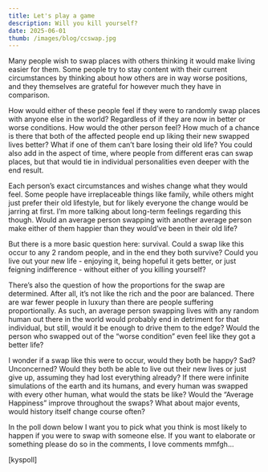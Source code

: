 ```yaml
---
title: Let's play a game
description: Will you kill yourself?
date: 2025-06-01
thumb: /images/blog/ccswap.jpg
---
```


Many people wish to swap places with others thinking it would make living easier for them. Some people try to stay content with their current circumstances by thinking about how others are in way worse positions, and they themselves are grateful for however much they have in comparison.

How would either of these people feel if they were to randomly swap places with anyone else in the world? Regardless of if they are now in better or worse conditions. How would the other person feel?
How much of a chance is there that both of the affected people end up liking their new swapped lives better? What if one of them can’t bare losing their old life?
You could also add in the aspect of time, where people from different eras can swap places, but that would tie in individual personalities even deeper with the end result.

Each person’s exact circumstances and wishes change what they would feel. Some people have irreplaceable things like family, while others might just prefer their old lifestyle, but for likely everyone the change would be jarring at first. I’m more talking about long-term feelings regarding this though. Would an average person swapping with another average person make either of them happier than they would’ve been in their old life?

But there is a more basic question here: survival. Could a swap like this occur to any 2 random people, and in the end they both survive? Could you live out your new life - enjoying it, being hopeful it gets better, or just feigning indifference - without either of you killing yourself?

There’s also the question of how the proportions for the swap are determined. After all, it’s not like the rich and the poor are balanced. There are war fewer people in luxury than there are people suffering proportionally. As such, an average person swapping lives with any random human out there in the world would probably end in detriment for that individual, but still, would it be enough to drive them to the edge?
Would the person who swapped out of the “worse condition” even feel like they got a better life?

I wonder if a swap like this were to occur, would they both be happy? Sad? Unconcerned? Would they both be able to live out their new lives or just give up, assuming they had lost everything already?
If there were infinite simulations of the earth and its humans, and every human was swapped with every other human, what would the stats be like? Would the “Average Happiness” improve throughout the swaps? What about major events, would history itself change course often?

In the poll down below I want you to pick what you think is most likely to happen if you were to swap with someone else. If you want to elaborate or something please do so in the comments, I love comments mmfgh…

[kyspoll]
